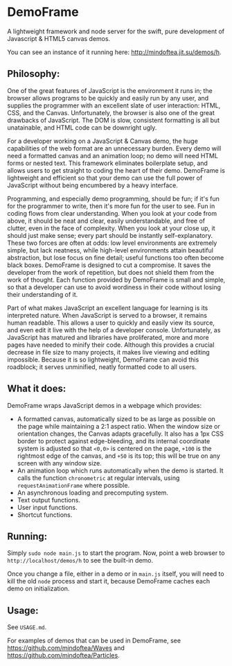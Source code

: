 DemoFrame
=========


A lightweight framework and node server for the swift, pure development of Javascript &amp; HTML5 canvas demos.

You can see an instance of it running here: http://mindoftea.jit.su/demos/h.


## Philosophy:

One of the great features of JavaScript is the environment it runs in; the browser allows programs to be quickly and easily run by any user, and supplies the programmer with an excellent slate of user interaction: HTML, CSS, and the Canvas. Unfortunately, the browser is also one of the great drawbacks of JavaScript. The DOM is slow, consistent formatting is all but unatainable, and HTML code can be downright ugly.

For a developer working on a JavaScript & Canvas demo, the huge capabilities of the web format are an unnecessary burden. Every demo will need a formatted canvas and an animation loop; no demo will need HTML forms or nested text. This framework eliminates boilerplate setup, and allows users to get straight to coding the heart of their demo. DemoFrame is lightweight and efficient so that your demo can use the full power of JavaScript without being encumbered by a heavy interface.

Programming, and especially demo programming, should be fun; if it's fun for the programmer to write, then it's more fun for the user to see. Fun in coding flows from clear understanding. When you look at your code from above, it should be neat and clear, easily understandable, and free of clutter, even in the face of complexity. When you look at your close up, it should just make sense; every part should be instantly self-explanatory. These two forces are often at odds: low level environments are extremely simple, but lack neatness, while high-level environments attain beautiful abstraction, but lose focus on fine detail; useful functions too often become black boxes. DemoFrame is designed to cut a compromise. It saves the developer from the work of repetition, but does not shield them from the work of thought. Each function provided by DemoFrame is small and simple, so that a developer can use to avoid wordiness in their code without losing their understanding of it.

Part of what makes JavaScript an excellent language for learning is its interpreted nature. When JavaScript is served to a browser, it remains human readable. This allows a user to quickly and easily view its source, and even edit it live with the help of a developer console. Unfortunately, as JavaScript has matured and libraries have proliferated, more and more pages have needed to minify their code. Although this provides a crucial decrease in file size to many projects, it makes live viewing and editing impossible. Because it is so lightweight, DemoFrame can avoid this roadblock; it serves unminified, neatly formatted code to all users.


## What it does:

DemoFrame wraps JavaScript demos in a webpage which provides:

 - A formatted canvas, automatically sized to be as large as possible on the page while maintaining a 2:1 aspect ratio. When the window size or orientation changes, the Canvas adapts gracefully. It also has a 1px CSS border to protect against edge-bleeding, and its internal coordinate system is adjusted so that `<0,0>` is centered on the page, `+100` is the rightmost edge of the canvas, and `+50` is its top; this will be true on any screen with any window size.
 - An animation loop which runs automatically when the demo is started. It calls the function `chronometric` at regular intervals, using `requestAnimationFrame` where possible.
 - An asynchronous loading and precomputing system.
 - Text output functions.
 - User input functions.
 - Shortcut functions.


## Running:

Simply `sudo node main.js` to start the program. Now, point a web browser to `http://localhost/demos/h` to see the built-in demo.

Once you change a file, either in a demo or in `main.js` itself, you will need to kill the old `node` process and start it, because DemoFrame caches each demo on initialization.


## Usage:

See `USAGE.md`.

For examples of demos that can be used in DemoFrame, see https://github.com/mindoftea/Waves and https://github.com/mindoftea/Particles.

